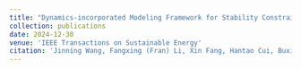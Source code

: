 ```yaml
---
title: "Dynamics-incorporated Modeling Framework for Stability Constrained Scheduling Under High-penetration of Renewable Energy"
collection: publications
date: 2024-12-30
venue: 'IEEE Transactions on Sustainable Energy'
citation: 'Jinning Wang, Fangxing (Fran) Li, Xin Fang, Hantao Cui, Buxin She, Hang Shuai, Qiwei Zhang, Kevin Tomsovic, "Dynamics-incorporated Modeling Framework for Stability Constrained Scheduling Under High-penetration of Renewable Energy," in IEEE Transactions on Sustainable Energy.'
---
```

